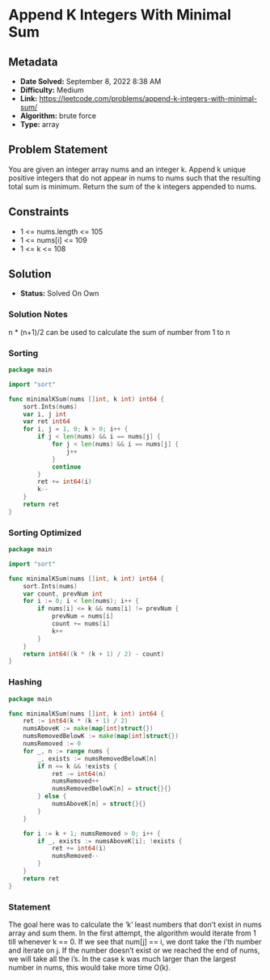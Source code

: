 # Append K Integers With Minimal Sum

## Metadata

- **Date Solved:** September 8, 2022 8:38 AM
- **Difficulty:** Medium
- **Link:** https://leetcode.com/problems/append-k-integers-with-minimal-sum/
- **Algorithm:** brute force
- **Type:** array

## Problem Statement

You are given an integer array nums and an integer k. Append k unique positive integers that do not appear in nums to nums such that the resulting total sum is minimum.
Return the sum of the k integers appended to nums.

## Constraints

- 1 <= nums.length <= 105
- 1 <= nums[i] <= 109
- 1 <= k <= 108

## Solution

- **Status:** Solved On Own

### Solution Notes

n * (n+1)/2 can be used to calculate the sum of number from 1 to n


### Sorting

```go
package main

import "sort"

func minimalKSum(nums []int, k int) int64 {
	sort.Ints(nums)
	var i, j int
	var ret int64
	for i, j = 1, 0; k > 0; i++ {
		if j < len(nums) && i == nums[j] {
			for j < len(nums) && i == nums[j] {
				j++
			}
			continue
		}
		ret += int64(i)
		k--
	}
	return ret
}
```

### Sorting Optimized

```go
package main

import "sort"

func minimalKSum(nums []int, k int) int64 {
	sort.Ints(nums)
	var count, prevNum int
	for i := 0; i < len(nums); i++ {
		if nums[i] <= k && nums[i] != prevNum {
			prevNum = nums[i]
			count += nums[i]
			k++
		}
	}
	return int64((k * (k + 1) / 2) - count)
}
```

### Hashing

```go
package main

func minimalKSum(nums []int, k int) int64 {
	ret := int64(k * (k + 1) / 2)
	numsAboveK := make(map[int]struct{})
	numsRemovedBelowK := make(map[int]struct{})
	numsRemoved := 0
	for _, n := range nums {
		_, exists := numsRemovedBelowK[n]
		if n <= k && !exists {
			ret -= int64(n)
			numsRemoved++
			numsRemovedBelowK[n] = struct{}{}
		} else {
			numsAboveK[n] = struct{}{}
		}
	}

	for i := k + 1; numsRemoved > 0; i++ {
		if _, exists := numsAboveK[i]; !exists {
			ret += int64(i)
			numsRemoved--
		}
	}
	return ret
}
```

### Statement

The goal here was to calculate the ‘k’ least numbers that don’t exist in nums array and sum them. In the first attempt, the algorithm would iterate from 1 till whenever k == 0. If we see that num[j] == i, we dont take the i’th number and iterate on j. If the number doesn’t exist or we reached the end of nums, we will take all the i’s. In the case k was much larger than the largest number in nums, this would take more time O(k).
